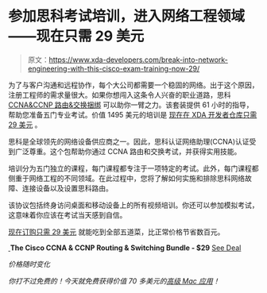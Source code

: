 # 参加思科考试培训，进入网络工程领域——现在只需 29 美元

> 原文：<https://www.xda-developers.com/break-into-network-engineering-with-this-cisco-exam-training-now-29/>

为了与客户沟通和远程协作，每个大公司都需要一个稳固的网络。出于这个原因，注册工程师的需求量很大。如果你想闯入这条令人兴奋的职业道路，思科[CCNA&CCNP 路由&交换捆绑](https://depot.xda-developers.com/sales/the-cisco-ccna-ccnp-routing-switching-bundle?utm_source=xda-developers.com&utm_medium=referral&utm_campaign=the-cisco-ccna-ccnp-routing-switching-bundle&utm_term=scsf-360945&utm_content=a0x1P000004N4fQ&scsonar=1) 可以助你一臂之力。该套装提供 61 小时的指导，帮助您准备五门专业考试。价值 1495 美元的培训是 [现在在 XDA 开发者仓库只需 29 美元](https://depot.xda-developers.com/sales/the-cisco-ccna-ccnp-routing-switching-bundle?utm_source=xda-developers.com&utm_medium=referral&utm_campaign=the-cisco-ccna-ccnp-routing-switching-bundle&utm_term=scsf-360945&utm_content=a0x1P000004N4fQ&scsonar=1) 。

思科是全球领先的网络设备供应商之一。因此，思科认证网络助理(CCNA)认证受到广泛尊重。这个包帮助你通过 CCNA 路由和交换考试，并获得实用技能。

培训分为五门独立的课程，每门课程都专注于一项特定的考试。此外，每门课程都侧重于网络工程的不同领域。在此过程中，您将了解如何实施和排除思科网络故障、连接设备以及设置思科路由。

该协议包括终身访问桌面和移动设备上的所有视频培训。你还可以参加模拟考试，这意味着你应该在考试当天感到自信。

[现在订购只需 29 美元](https://depot.xda-developers.com/sales/the-cisco-ccna-ccnp-routing-switching-bundle?utm_source=xda-developers.com&utm_medium=referral&utm_campaign=the-cisco-ccna-ccnp-routing-switching-bundle&utm_term=scsf-360945&utm_content=a0x1P000004N4fQ&scsonar=1) 就能吃到全部五道菜，比正常价格节省数百元。

[ ](https://depot.xda-developers.com/sales/the-cisco-ccna-ccnp-routing-switching-bundle?utm_source=xda-developers.com&utm_medium=referral-cta&utm_campaign=the-cisco-ccna-ccnp-routing-switching-bundle&utm_term=scsf-360945&utm_content=a0x1P000004N4fQ&scsonar=1)**The Cisco CCNA & CCNP Routing & Switching Bundle - $29** [See Deal](https://depot.xda-developers.com/sales/the-cisco-ccna-ccnp-routing-switching-bundle?utm_source=xda-developers.com&utm_medium=referral-cta&utm_campaign=the-cisco-ccna-ccnp-routing-switching-bundle&utm_term=scsf-360945&utm_content=a0x1P000004N4fQ&scsonar=1)

*价格随时变化*

*你打不过免费的！今天就免费获得价值 70 多美元的[高级 Mac 应用](https://depot.xda-developers.com/sales/master-q4-mac-freebie-bundle-mission-control-plus-for-mac?utm_source=xda-developers.com&utm_medium=referral-subdeal&utm_campaign=mac-freebie)！*